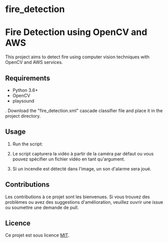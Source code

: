 # fire_detection
# Fire Detection using OpenCV and AWS

This project aims to detect fire using computer vision techniques with OpenCV and AWS services.

## Requirements

- Python 3.6+
- OpenCV
- playsound


. Download the "fire_detection.xml" cascade classifier file and place it in the project directory.

## Usage

1. Run the script:


2. Le script capturera la vidéo à partir de la caméra par défaut ou vous pouvez spécifier un fichier vidéo en tant qu'argument.

3. Si un incendie est détecté dans l'image, un son d'alarme sera joué.

## Contributions

Les contributions à ce projet sont les bienvenues. Si vous trouvez des problèmes ou avez des suggestions d'amélioration, veuillez ouvrir une issue ou soumettre une demande de pull.

## Licence

Ce projet est sous licence [MIT](LICENSE).




